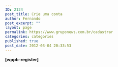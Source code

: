 ```yaml
---
ID: 2124
post_title: Crie uma conta
author: Fernando
post_excerpt: ""
layout: page
permalink: https://www.gruponews.com.br/cadastrar
categories: categories
published: true
post_date: 2012-03-04 20:33:53
---
```

<strong>[wppb-register]</strong>